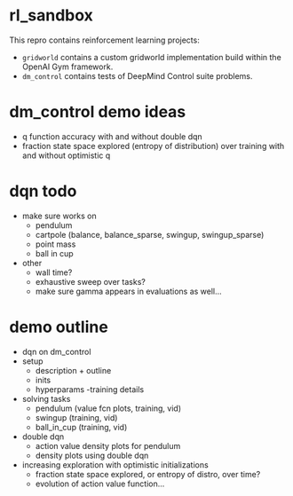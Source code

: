 # rl_sandbox

This repro contains reinforcement learning projects:
- `gridworld` contains a custom gridworld implementation build within the OpenAI Gym framework.
- `dm_control` contains tests of DeepMind Control suite problems.

# dm_control demo ideas
- q function accuracy with and without double dqn
- fraction state space explored (entropy of distribution) over training with and without optimistic q

# dqn todo
- make sure works on
  - pendulum
  - cartpole (balance, balance_sparse, swingup, swingup_sparse)
  - point mass
  - ball in cup
- other
    - wall time?
    - exhaustive sweep over tasks?
    - make sure gamma appears in evaluations as well...

# demo outline
- dqn on dm_control
- setup
  - description + outline
  - inits
  - hyperparams
  -training details
- solving tasks
  - pendulum (value fcn plots, training, vid)
  - swingup (training, vid)
  - ball_in_cup (training, vid)
- double dqn
  - action value density plots for pendulum
  - density plots using double dqn
- increasing exploration with optimistic initializations
  - fraction state space explored, or entropy of distro, over time?
  - evolution of action value function...